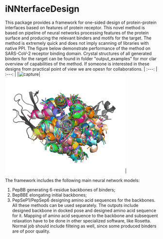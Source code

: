 # iNNterfaceDesign
This package provides a framework for one-sided design of protein-protein interfaces based on features of protein receptor. This novel method is based on pipeline of neural networks processing features of the protein surface and producing the relevant binders and motifs for the target. The method is extremely quick and does not imply scanning of libraries with native PPI. The figure below demonstrate performance of the method on SARS-CoV-2 receptor binding domain. Crystal structures of all generated binders for the rarget can be found in folder "output_examples" for mor clar overview of capabilities of the method. If someone is interested in these designs from practical point of view we are opesn for collaborations.
|     :---:      |     :---:      |
|![capture](gif/1l6x_pepseq.gif)|![capture](gif/1l6x_bb.gif)|

The framework includes the following main neural network models:
1) PepBB generating 6-residue backbones of binders;
2) BepBBE elongating initial backbones;
3) PepSeP1/PepSep6 designing amino acid sequences for the backbones.
All these methods can be used separately.
The outputs include designed backbone in docked pose and designed amino acid sequence for it. Mapping of amino acid sequence to the backbone and subsequent relaxation have to be done in other specialized software, like Rosetta. Normal job should include filteing as well, since some produced binders are of poor quality.

